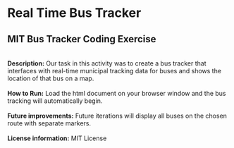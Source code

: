 # Real Time Bus Tracker
## MIT Bus Tracker Coding Exercise
<br>
<b>Description:</b> Our task in this activity was to create a bus tracker that interfaces with real-time municipal tracking data for buses and shows the location of that bus on a map.<br>
<br>
<b>How to Run:</b> Load the html document on your browser window and the bus tracking will automatically begin.<br>
<br>
<b>Future improvements:</b> Future iterations will display all buses on the chosen route with separate markers.<br>
<br>
<b>License information:</b> MIT License
